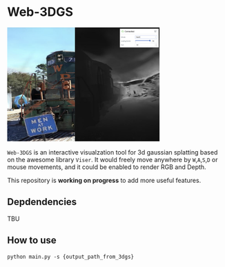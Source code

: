 # Web-3DGS
<img src="figs/main.png" alt="image" width="70%" height="auto">

`Web-3DGS` is an interactive visualzation tool for 3d gaussian splatting based on the awesome library `Viser`. It would freely move anywhere by `W`,`A`,`S`,`D` or mouse movements, and it could be enabled to render RGB and Depth.


This repository is <b>working on progress</b> to add more useful features. 

## Depdendencies
TBU

## How to use
```
python main.py -s {output_path_from_3dgs} 
```
